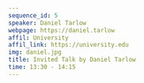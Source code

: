 ```yaml
---
sequence_id: 5
speaker: Daniel Tarlow
webpage: https://daniel.tarlow
affil: University
affil_link: https://university.edu
img: daniel.jpg
title: Invited Talk by Daniel Tarlow
time: 13:30 - 14:15
---
```

